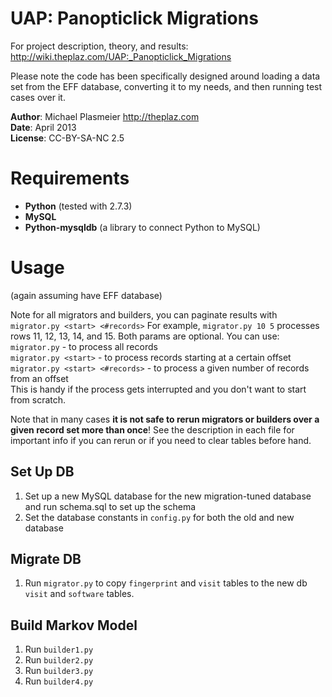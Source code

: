 UAP: Panopticlick Migrations
===

For project description, theory, and results:
http://wiki.theplaz.com/UAP:_Panopticlick_Migrations

Please note the code has been specifically designed around loading a data set from the EFF database,
converting it to my needs, and then running test cases over it.

**Author**: Michael Plasmeier http://theplaz.com  
**Date**: April 2013  
**License**: CC-BY-SA-NC 2.5

# Requirements
* **Python** (tested with 2.7.3)
* **MySQL**
* **Python-mysqldb** (a library to connect Python to MySQL)

# Usage
(again assuming have EFF database)

Note for all migrators and builders, you can paginate results with ```migrator.py <start> <#records>```
For example, ```migrator.py 10 5``` processes rows 11, 12, 13, 14, and 15.
Both params are optional.  You can use:  
```migrator.py``` - to process all records  
```migrator.py <start>``` - to process records starting at a certain offset  
```migrator.py <start> <#records>``` - to process a given number of records from an offset  
This is handy if the process gets interrupted and you don't want to start from scratch.

Note that in many cases **it is not safe to rerun migrators or builders over a given record set more than once**!
See the description in each file for important info if you can rerun or if you need to clear tables before hand.

## Set Up DB
1. Set up a new MySQL database for the new migration-tuned database and run schema.sql to set up the schema  
1. Set the database constants in ```config.py``` for both the old and new database

## Migrate DB
1. Run ```migrator.py``` to copy ```fingerprint``` and ```visit``` tables to the new db ```visit``` and ```software``` tables.

## Build Markov Model
1. Run ```builder1.py```
1. Run ```builder2.py```
1. Run ```builder3.py```
1. Run ```builder4.py```